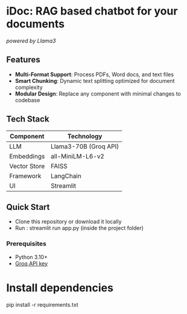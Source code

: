# iDoc: RAG based chatbot for your documents 

*powered by Llama3*

## Features
- **Multi-Format Support**: Process PDFs, Word docs, and text files  
- **Smart Chunking**: Dynamic text splitting optimized for document complexity  
- **Modular Design**: Replace any component with minimal changes to codebase   

## Tech Stack
| Component          | Technology                  |
|--------------------|-----------------------------|
| LLM                | Llama3-70B (Groq API)       |
| Embeddings         | all-MiniLM-L6-v2            |
| Vector Store       | FAISS                       |
| Framework          | LangChain                   |
| UI                 | Streamlit                   |

## Quick Start
- Clone this repository or download it locally
- Run : streamlit run app.py (inside the project folder)

### Prerequisites
- Python 3.10+
- [Groq API key](https://console.groq.com)

# Install dependencies
pip install -r requirements.txt
